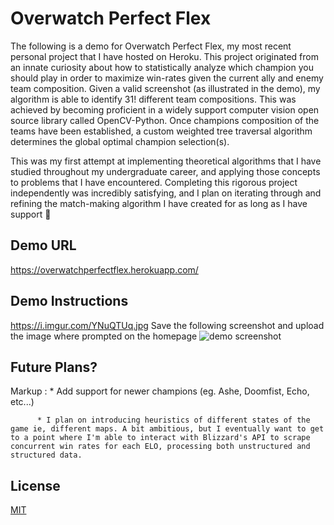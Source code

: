 # Overwatch Perfect Flex
The following is a demo for Overwatch Perfect Flex, my most recent personal project that I have hosted on Heroku. This project originated from an innate curiosity about how to statistically analyze which champion you should play in order to maximize win-rates  given the current ally and enemy team composition. Given a valid screenshot (as illustrated in the demo), my algorithm is able to identify 31! different team compositions. This was achieved by becoming proficient in a widely support computer vision open source library called OpenCV-Python. Once champions composition of the teams have been established, a custom weighted tree traversal algorithm determines the global optimal champion selection(s). 

This was my first attempt at implementing theoretical algorithms that I have studied throughout my undergraduate career, and applying those concepts to problems that I have encountered. Completing this rigorous project independently was incredibly satisfying, and I plan on iterating through and refining the match-making algorithm I have created for as long as I have support 🙂

## Demo URL
https://overwatchperfectflex.herokuapp.com/
## Demo Instructions
https://i.imgur.com/YNuQTUq.jpg
Save the following screenshot and upload the image where prompted on the homepage 
![demo screenshot](https://i.imgur.com/YNuQTUq.jpg)


## Future Plans?
 Markup : * Add support for newer champions (eg. Ashe, Doomfist, Echo, etc...)
             
          * I plan on introducing heuristics of different states of the game ie, different maps. A bit ambitious, but I eventually want to get to a point where I'm able to interact with Blizzard's API to scrape concurrent win rates for each ELO, processing both unstructured and structured data.
 
## License
[MIT](https://choosealicense.com/licenses/mit/)
